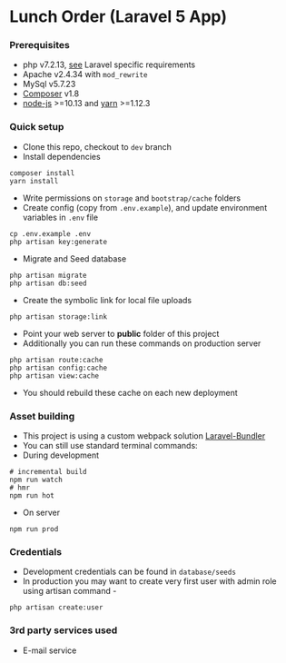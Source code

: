 # Lunch Order (Laravel 5 App)

### Prerequisites 
* php v7.2.13, [see](https://laravel.com/docs/installation) Laravel specific requirements
* Apache v2.4.34 with ```mod_rewrite```
* MySql v5.7.23
* [Composer](https://getcomposer.org) v1.8
* [node-js](https://github.com/creationix/nvm) >=10.13 and [yarn](https://yarnpkg.com/en/) >=1.12.3

### Quick setup 
* Clone this repo, checkout to ```dev``` branch
* Install dependencies
```
composer install
yarn install
```
* Write permissions on ```storage``` and ```bootstrap/cache``` folders
* Create config (copy from ```.env.example```), and update environment variables in ```.env``` file
```
cp .env.example .env
php artisan key:generate
```
* Migrate and Seed database
```
php artisan migrate
php artisan db:seed
```
* Create the symbolic link for local file uploads
```
php artisan storage:link
```
* Point your web server to **public** folder of this project
* Additionally you can run these commands on production server
```
php artisan route:cache
php artisan config:cache
php artisan view:cache
```
* You should rebuild these cache on each new deployment


### Asset building
* This project is using a custom webpack solution [Laravel-Bundler](https://github.com/ankurk91/laravel-bundler)
* You can still use standard terminal commands:
* During development
```
# incremental build
npm run watch
# hmr
npm run hot
```
* On server
```
npm run prod
```

### Credentials
* Development credentials can be found in `database/seeds`
* In production you may want to create very first user with admin role using artisan command -
```
php artisan create:user
```

### 3rd party services used
* E-mail service
